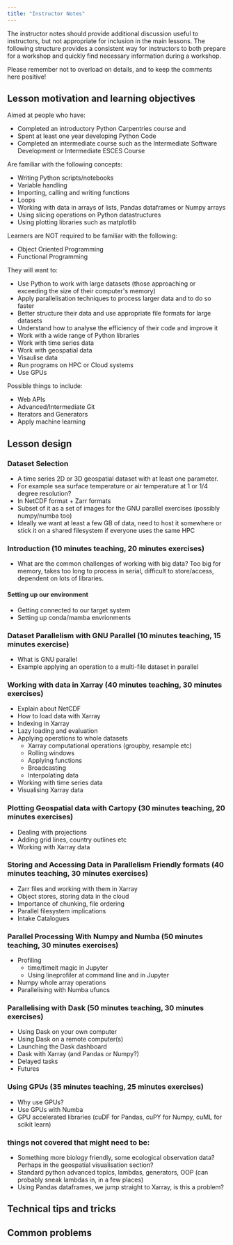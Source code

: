 ```yaml
---
title: "Instructor Notes"
---
```


The instructor notes should provide additional discussion useful to instructors,
but not appropriate for inclusion in the main lessons. The following structure
provides a consistent way for instructors to both prepare for a workshop and
quickly find necessary information during a workshop.

Please remember not to overload on details, and to keep the comments here positive!

## Lesson motivation and learning objectives

Aimed at people who have:

* Completed an introductory Python Carpentries course
and
* Spent at least one year developing Python Code
* Completed an intermediate course such as the Intermediate Software Development or Intermediate ESCES Course

Are familiar with the following concepts:

* Writing Python scripts/notebooks
* Variable handling
* Importing, calling and writing functions
* Loops
* Working with data in arrays of lists, Pandas dataframes or Numpy arrays
* Using slicing operations on Python datastructures
* Using plotting libraries such as matplotlib

Learners are NOT required to be familiar with the following:

* Object Oriented Programming
* Functional Programming

They will want to:

* Use Python to work with large datasets (those approaching or exceeding the size of their computer's memory)
* Apply parallelisation techniques to process larger data and to do so faster
* Better structure their data and use appropriate file formats for large datasets
* Understand how to analyse the efficiency of their code and improve it
* Work with a wide range of Python libraries
* Work with time series data
* Work with geospatial data
* Visaulise data
* Run programs on HPC or Cloud systems
* Use GPUs


Possible things to include:
* Web APIs
* Advanced/Intermediate Git
* Iterators and Generators
* Apply machine learning



## Lesson design

### Dataset Selection
* A time series 2D or 3D geospatial dataset with at least one parameter.
* For example sea surface temperature or air temperature at 1 or 1/4 degree resolution?
* In NetCDF format + Zarr formats 
* Subset of it as a set of images for the GNU parallel exercises (possibly numpy/numba too)
* Ideally we want at least a few GB of data, need to host it somewhere or stick it on a shared filesystem if everyone uses the same HPC

### Introduction (10 minutes teaching, 20 minutes exercises)
* What are the common challenges of working with big data? Too big for memory, takes too long to process in serial, difficult to store/access, dependent on lots of libraries.

#### Setting up our environment
* Getting connected to our target system
* Setting up conda/mamba envrionments

### Dataset Parallelism with GNU Parallel (10 minutes teaching, 15 minutes exercise)
* What is GNU parallel
* Example applying an operation to a multi-file dataset in parallel

### Working with data in Xarray (40 minutes teaching, 30 minutes exercises)
* Explain about NetCDF
* How to load data with Xarray
* Indexing in Xarray
* Lazy loading and evaluation
* Applying operations to whole datasets
  * Xarray computational operations (groupby, resample etc)
  * Rolling windows
  * Applying functions
  * Broadcasting
  * Interpolating data
* Working with time series data
* Visualising Xarray data

### Plotting Geospatial data with Cartopy (30 minutes teaching, 20 minutes exercises)
* Dealing with projections
* Adding grid lines, country outlines etc
* Working with Xarray data

### Storing and Accessing Data in Parallelism Friendly formats (40 minutes teaching, 30 minutes exercises)
* Zarr files and working with them in Xarray
* Object stores, storing data in the cloud
* Importance of chunking, file ordering
* Parallel filesystem implications
* Intake Catalogues

### Parallel Processing With Numpy and Numba (50 minutes teaching, 30 minutes exercises)
* Profiling
  * time/timeit magic in Jupyter
  * Using lineprofiler at command line and in Jupyter
* Numpy whole array operations
* Parallelising with Numba ufuncs

### Parallelising with Dask (50 minutes teaching, 30 minutes exercises)
* Using Dask on your own computer
* Using Dask on a remote computer(s)
* Launching the Dask dashboard
* Dask with Xarray (and Pandas or Numpy?)
* Delayed tasks
* Futures


### Using GPUs (35 minutes teaching, 25 minutes exercises)
* Why use GPUs?
* Use GPUs with Numba
* GPU accelerated libraries (cuDF for Pandas, cuPY for Numpy, cuML for scikit learn)

### things not covered that might need to be:
* Something more biology friendly, some ecological observation data? Perhaps in the geospatial visualisation section?
* Standard python advanced topics, lambdas, generators, OOP (can probably sneak lambdas in, in a few places)
* Using Pandas dataframes, we jump straight to Xarray, is this a problem?


## Technical tips and tricks


## Common problems

